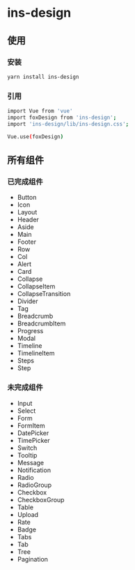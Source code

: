 # ins-design

## 使用

### 安装

```bash
yarn install ins-design
```

### 引用

```bash
import Vue from 'vue'
import foxDesign from 'ins-design';
import 'ins-design/lib/ins-design.css';

Vue.use(foxDesign)
```

## 所有组件

### 已完成组件

-   Button
-   Icon
-   Layout
-   Header
-   Aside
-   Main
-   Footer
-   Row
-   Col
-   Alert
-   Card
-   Collapse
-   CollapseItem
-   CollapseTransition
-   Divider
-   Tag
-   Breadcrumb
-   BreadcrumbItem
-   Progress
-   Modal
-   Timeline
-   TimelineItem
-   Steps
-   Step

### 未完成组件

-   Input
-   Select
-   Form
-   FormItem
-   DatePicker
-   TimePicker
-   Switch
-   Tooltip
-   Message
-   Notification
-   Radio
-   RadioGroup
-   Checkbox
-   CheckboxGroup
-   Table
-   Upload
-   Rate
-   Badge
-   Tabs
-   Tab
-   Tree
-   Pagination
